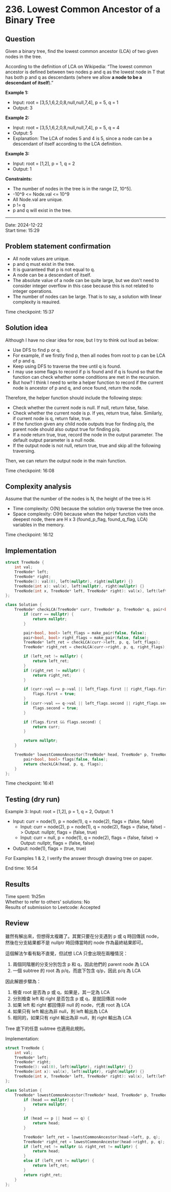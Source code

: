 # 236. Lowest Common Ancestor of a Binary Tree

## Question

Given a binary tree, find the lowest common ancestor (LCA) of two given nodes in the tree.  

According to the definition of LCA on Wikipedia: “The lowest common ancestor is defined between two nodes p and q as the lowest node in T that has both p and q as descendants (where we allow **a node to be a descendant of itself**).”  

**Example 1:**  
- Input: root = [3,5,1,6,2,0,8,null,null,7,4], p = 5, q = 1
- Output: 3

**Example 2:**  
- Input: root = [3,5,1,6,2,0,8,null,null,7,4], p = 5, q = 4
- Output: 5
- Explanation: The LCA of nodes 5 and 4 is 5, since a node can be a descendant of itself according to the LCA definition.

**Example 3:**  
- Input: root = [1,2], p = 1, q = 2
- Output: 1

**Constraints:**  
- The number of nodes in the tree is in the range [2, 10^5].
- -10^9 <= Node.val <= 10^9
- All Node.val are unique.
- p != q
- p and q will exist in the tree.

---
Date: 2024-12-22  
Start time: 15:29  

## Problem statement confirmation

- All node values are unique.
- p and q must exist in the tree.
- It is guaranteed that p is not equal to q.
- A node can be a descendant of itself.
- The absolute value of a node can be quite large, but we don't need to consider integer overflow in this case because this is not related to integer operations.
- The number of nodes can be large. That is to say, a solution with linear complexity is reauired.

Time checkpoint: 15:37  

## Solution idea

Although I have no clear idea for now, but I try to think out loud as below:  
- Use DFS to find p or q.
- For example, if we firstly find p, then all nodes from root to p can be LCA of p and q.
- Keep using DFS to traverse the tree until q is found.
- I may use some flags to record if p is found and if q is found so that the function can check whether some conditions are met in the recursion.
- But how? I think I need to write a helper function to record if the current node is ancestor of p and q, and once found, return the node.

Therefore, the helper function should include the following steps:
- Check whether the current node is null. If null, return false, false.
- Check whether the current node is p. If yes, return true, false. Similarly, if current node is q, return false, true.
- If the function given any child node outputs true for finding p/q, the parent node should also output true for finding p/q.
- If a node return true, true, record the node in the output parameter. The default output parameter is a null node.
- If the output node is not null, return true, true and skip all the following traversing. 

Then, we can return the output node in the main function.

Time checkpoint: 16:08  

## Complexity analysis

Assume that the number of the nodes is N, the height of the tree is H:
- Time complexity: O(N) because the solution only traverse the tree once.
- Space complexity: O(H) because when the helper function visits the deepest node, there are H x 3 (found_p_flag, found_q_flag, LCA) variables in the memory. 

Time checkpoint: 16:12  

## Implementation

```cpp
struct TreeNode {
    int val;
    TreeNode* left;
    TreeNode* right;
    TreeNode(): val(0), left(nullptr), right(nullptr) {}
    TreeNode(int x): val(x), left(nullptr), right(nullptr) {}
    TreeNode(int x, TreeNode* left, TreeNode* right): val(x), left(left), right(right) {}
};

class Solution {
    TreeNode* checkLCA(TreeNode* curr, TreeNode* p, TreeNode* q, pair<bool, bool>& flags) {
        if (curr == nullptr) {
            return nullptr;
        }

        pair<bool, bool> left_flags = make_pair(false, false);
        pair<bool, bool> right_flags = make_pair(false, false);
        TreeNode* left_ret = checkLCA(curr->left, p, q, left_flags);
        TreeNode* right_ret = checkLCA(curr->right, p, q, right_flags);

        if (left_ret != nullptr) {
            return left_ret;
        }
        if (right_ret != nullptr) {
            return right_ret;
        }

        if (curr->val == p->val || left_flags.first || right_flags.first) {
            flags.first = true;
        }
        if (curr->val == q->val || left_flags.second || right_flags.second) {
            flags.second = true;
        }

        if (flags.first && flags.second) {
            return curr;
        }

        return nullptr;
    }

    TreeNode* lowestCommonAncestor(TreeNode* head, TreeNode* p, TreeNode* q) {
        pair<bool, bool> flags(false, false);
        return checkLCA(head, p, q, flags);
    }
};
```

Time checkpoint: 16:41  

## Testing (dry run)

Example 3: Input: root = [1,2], p = 1, q = 2, Output: 1
- Input: curr = node(1), p = node(1), q = node(2), flags = (false, false)
    - Input: curr = node(2), p = node(1), q = node(2), flags = (false, false) -> Output: nullptr, flags = (false, true)
    - Input: curr = null, p = node(1), q = node(2), flags = (false, false) -> Output: nullptr, flags = (false, false)
- Output: node(1), flags = (true, true)

For Examples 1 & 2, I verify the answer through drawing tree on paper.

End time: 16:54  

## Results

Time spent: 1h25m  
Whether to refer to others' solutions: No  
Results of submission to Leetcode: Accepted  

## Review

雖然有解出來，但想得太複雜了。其實只要在分支遇到 p 或 q 時回傳該 node，然後在分支結果都不是 nullptr 時回傳當時的 node 作為最終結果即可。  

這個解法乍看有點不直覺，但試想 LCA 只會出現在兩種情況：
1. 兩個同階層的分支分別包含 p 和 q，因此他們的 parent node 為 LCA
2. 一個 subtree 的 root 為 p/q，而底下包含 q/p，因此 p/q 為 LCA

因此解題步驟為：
1. 檢查 root 是否為 p 或 q，如果是，其一定為 LCA
2. 分別檢查 left 和 right 是否包含 p 或 q，是就回傳該 node
3. 如果 left 和 right 都回傳非 null 的 node，代表 root 為 LCA
4. 如果只有 left 輸出為非 null，則 left 輸出為 LCA
5. 相同的，如果只有 right 輸出為非 null，則 right 輸出為 LCA

Tree 底下的任意 subtree 也適用此規則。

Implementation: 
```cpp
struct TreeNode {
    int val;
    TreeNode* left;
    TreeNode* right;
    TreeNode(): val(0), left(nullptr), right(nullptr) {}
    TreeNode(int x): val(x), left(nullptr), right(nullptr) {}
    TreeNode(int x, TreeNode* left, TreeNode* right): val(x), left(left), right(right) {}
};

class Solution {
    TreeNode* lowestCommonAncestor(TreeNode* head, TreeNode* p, TreeNode* q) {
        if (head == nullptr) {
            return nullptr;
        }

        if (head == p || head == q) {
            return head;
        }

        TreeNode* left_ret = lowestCommonAncestor(head->left, p, q);
        TreeNode* right_ret = lowestCommonAncestor(head->right, p, q);
        if (left_ret != nullptr && right_ret != nullptr) {
            return head;
        }
        else if (left_ret != nullptr) {
            return left_ret;
        }
        return right_ret;
    }
};
```